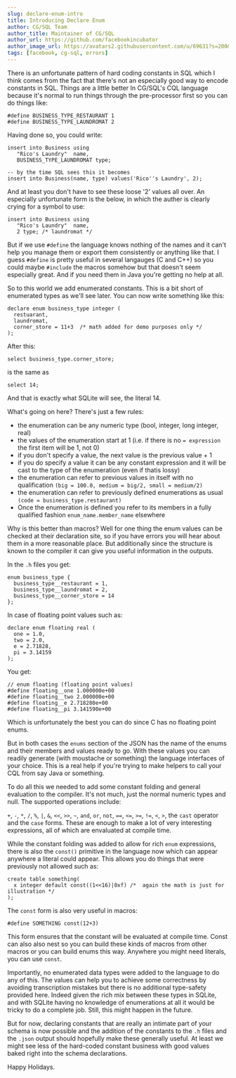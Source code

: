 ```yaml
---
slug: declare-enum-intro
title: Introducing Declare Enum
author: CG/SQL Team
author_title: Maintainer of CG/SQL
author_url: https://github.com/facebookincubator
author_image_url: https://avatars2.githubusercontent.com/u/69631?s=200&v=4
tags: [facebook, cg-sql, errors]
---
```


There is an unfortunate pattern of hard coding constants in SQL which I think comes from the
fact that there's not an especially good way to encode constants in SQL.  Things are a little
better In CG/SQL's CQL language because it's normal to run things through the pre-processor first
so you can do things like:

```
#define BUSINESS_TYPE_RESTAURANT 1
#define BUSINESS_TYPE_LAUNDROMAT 2
```

Having done so, you could write:

```
insert into Business using
   "Rico's Laundry"  name,
   BUSINESS_TYPE_LAUNDROMAT type;

-- by the time SQL sees this it becomes
insert into Business(name, type) values('Rico''s Laundry', 2);
```

And at least you don't have to see these loose '2' values all over. An especially unfortunate
form is the below, in which the auther is clearly crying for a symbol to use:

```
insert into Business using
   "Rico's Laundry"  name,
   2 type; /* laundromat */
```

But if we use `#define` the language knows nothing of the names and it can't help you manage them
or export them consistently or anything like that.  I guess `#define` is pretty useful in several
langauges (C and C++) so you could maybe `#include` the macros somehow but that doesn't seem
especially great.  And if you need them in Java you're getting no help at all.

So to this world we add enumerated constants.  This is a bit short of enumerated types as we'll
see later.  You can now write something like this:

```
declare enum business_type integer (
  restuarant,
  laundromat,
  corner_store = 11+3  /* math added for demo purposes only */
);
```

After this:

```
select business_type.corner_store;
```
is the same as

```
select 14;
```

And that is exactly what SQLite will see, the literal 14.

What's going on here?  There's just a few rules:

* the enumeration can be any numeric type (bool, integer, long integer, real)
* the values of the enumeration start at 1 (i.e. if there is no `= expression` the first item will be 1, not 0)
* if you don't specify a value, the next value is the previous value + 1
* if you do specify a value it can be any constant expression and it will be cast to the type of the enumeration (even if thatis lossy)
* the enumeration can refer to previous values in itself with no qualification `(big = 100.0, medium = big/2, small = medium/2)`
* the enumeration can refer to previously defined enumerations as usual `(code = business_type.restaurant)`
* Once the enumeration is defined you refer to its members in a fully qualified fashion `enum_name.member_name` elsewhere

Why is this better than macros?  Well for one thing the enum values can be checked at their declaration site, so if you
have errors you will hear about them in a more reasonable place.  But additionally since the structure is known to the
compiler it can give you useful information in the outputs.

In the `.h` files you get:

```
enum business_type {
  business_type__restaurant = 1,
  business_type__laundromat = 2,
  business_type__corner_store = 14
};
```

In case of floating point values such as:

```
declare enum floating real (
  one = 1.0,
  two = 2.0,
  e = 2.71828,
  pi = 3.14159
);
```

You get:

```
// enum floating (floating point values)
#define floating__one 1.000000e+00
#define floating__two 2.000000e+00
#define floating__e 2.718280e+00
#define floating__pi 3.141590e+00
```

Which is unfortunately the best you can do since C has no floating point enums.

But in both cases the `enums` section of the JSON has the name of the enums and their members and values ready to go.
With these values you can readily generate (with moustache or something) the language interfaces of your choice.  This
is a real help if you're trying to make helpers to call your CQL from say Java or something.

To do all this we needed to add some constant folding and general evaluation to the compiler.  It's not much,
just the normal numeric types and null.  The supported operations include:

`+`, `-`, `*`, `/`, `%`, `|`, `&`, `<<`, `>>`, `~`, `and`, `or`, `not`, `==`, `<=`, `>=`, `!=`, `<`, `>`, the `cast` operator
and the `case` forms.  These are enough to make a lot of very interesting expressions, all of which are envaluated at
compile time.

While the constant folding was added to allow for rich `enum` expressions, there is also the `const()` primitive in the
language now which can appear anywhere a literal could appear.  This allows you do things that were previously not
allowed such as:

```
create table something(
  x integer default const((1<<16)|0xf) /*  again the math is just for illustration */
);
```

The `const` form is also very useful in macros:

```
#define SOMETHING const(12+3)
```
This form ensures that the constant will be evaluated at compile time. Const can also also nest so you can build these
kinds of macros from other macros or you can build enums this way. Anywhere you might need literals, you can use `const`.

Importantly, no enumerated data types were added to the language to do any of this.  The values can help you to
achieve some correctness by avoiding transcription mistakes but there is no additional type-safety provided here.
Indeed given the rich mix between these types in SQLite, and with SQLite having no knowledge of enumerations at
all it would be tricky to do a complete job.  Still, this might happen in the future.

But for now, declaring constants that are really an intimate part of your schema is now possible and the addition
of the constants to the `.h` files and the `.json` output should hopefully make these generally useful.  At least
we might see less of the hard-coded constant business with good values baked right into the schema declarations.

Happy Holidays.
